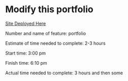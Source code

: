 # Modify this portfolio

[Site Deployed Here](https://portfolio-briansward.netlify.app/)

Number and name of feature: portfolio

Estimate of time needed to complete: 2-3 hours

Start time: 3:00 pm

Finish time: 6:10 pm

Actual time needed to complete: 3 hours and then some
